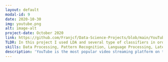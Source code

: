 ```yaml
---
layout: default
modal-id: 9
date: 2020-10-30
img: youtube.png
alt: image-alt
project-date: October 2020
link: https://github.com/Franjcf/Data-Science-Projects/blob/main/YouTube_video_trending_analysis/trending_YouTube_videos_analysis.ipynb
TLDR: In this project I used LDA and several type of classifiers in order to identify the features that can predict if a YouTube video will go into the trending page of a particular country. These features varied across different countries.
skills: Data Processing, Pattern Recognition, Language Processing, Latent Dirichlet Allocation, Python, Pandas.
description: 'YouTube is the most popular video streaming platform on the planet. With about 2 billion monthly users spread across over 100 countries, it is fair to say that the themes and topics present in the trending videos of this platform are a good reflection of social trends at the national and global level. In this project we used latent feature analysis on data pertaining to YouTube trending videos in order to identify topics that describe the sociocultural similarities and differences between various countries. Furthermore, through the use of different classifier models, we identified which features are good predictors of a video’s future trendability across different nationalities. Furthermore, part of this effort was to identify if having fully capitalized words (i.e. NEW, OFFICIAL, ext...) in a video description is a good indication of future trendability. We concluded that it is not. Finally I summarize all these results by creating a hypothetical perfect trending video for each country such as to highlight the uniqueness of each nationality.'
---
```

